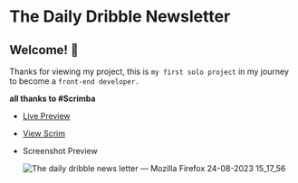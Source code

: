 # The Daily Dribble Newsletter

## Welcome! 👋

Thanks for viewing my project, this is `my first solo project` in my journey to become a `front-end developer.`

**all thanks to #Scrimba**

* <a href="https://aesthetic-tiramisu-b5f873.netlify.app/">Live Preview</a>

* <a href="https://scrimba.com/scrim/crkaZMuG?pl=pVMagaWUV">View Scrim</a>

* Screenshot Preview

  ![The daily dribble news letter — Mozilla Firefox 24-08-2023 15_17_56](https://github.com/MrSandeepSharma/The-Daily-Dribble-Newsletter/assets/142038020/b8897d9a-5aa3-4384-a76b-6b5f1967544f)

